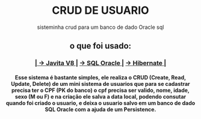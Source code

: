 <h1 align="center">CRUD DE USUARIO</h1>
<p align="center">sisteminha crud para um banco de dado Oracle sql</p>

<h2 align="center">
  o que foi usado:
</h2>
<h3 align="center">
  <a href="https://www.oracle.com/java/technologies/downloads/#java8">| -> Javita V8 |</a>
  <a href="https://www.oracle.com/br/database/technologies/appdev/sqldeveloper-landing.html">-> SQL Oracle |</a>
  <a href="https://hibernate.org/">-> Hibernate |</a> 
</h3>

<h4 align="center">
  Esse sistema é bastante simples, ele realiza o CRUD (Create, Read, Update, Delete) de um mini sistema de usuarios que para se cadastrar precisa ter o CPF (PK do banco) o cpf precisa ser valido, nome, idade, sexo (M ou F) e na criação ele salva a data local, podendo consutar quando foi criado o usuario, e deixa o usuario salvo em um banco de dado SQL Oracle com a ajuda de um Persistence.
</h4>
